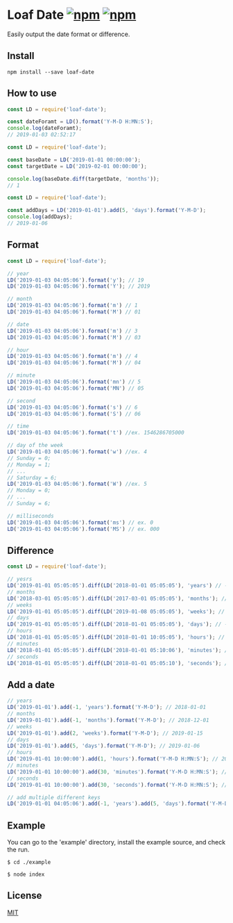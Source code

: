 # Loaf Date [![npm](https://img.shields.io/npm/v/loaf-date.svg)](https://www.npmjs.com/package/loaf-date) [![npm](https://img.shields.io/npm/dm/loaf-date.svg)](https://www.npmjs.com/package/loaf-date)
Easily output the date format or difference.  

## Install
```
npm install --save loaf-date
```

## How to use
```js
const LD = require('loaf-date');

const dateForamt = LD().format('Y-M-D H:MN:S');
console.log(dateForamt);
// 2019-01-03 02:52:17
```

```js
const LD = require('loaf-date');

const baseDate = LD('2019-01-01 00:00:00');
const targetDate = LD('2019-02-01 00:00:00');

console.log(baseDate.diff(targetDate, 'months'));
// 1
```

```js
const LD = require('loaf-date');

const addDays = LD('2019-01-01').add(5, 'days').format('Y-M-D');
console.log(addDays);
// 2019-01-06
```

## Format
```js
const LD = require('loaf-date');

// year
LD('2019-01-03 04:05:06').format('y'); // 19
LD('2019-01-03 04:05:06').format('Y'); // 2019

// month
LD('2019-01-03 04:05:06').format('m') // 1
LD('2019-01-03 04:05:06').format('M') // 01

// date
LD('2019-01-03 04:05:06').format('m') // 3
LD('2019-01-03 04:05:06').format('M') // 03

// hour
LD('2019-01-03 04:05:06').format('m') // 4
LD('2019-01-03 04:05:06').format('M') // 04

// minute
LD('2019-01-03 04:05:06').format('mn') // 5
LD('2019-01-03 04:05:06').format('MN') // 05

// second
LD('2019-01-03 04:05:06').format('s') // 6
LD('2019-01-03 04:05:06').format('S') // 06

// time
LD('2019-01-03 04:05:06').format('t') //ex. 1546286705000

// day of the week
LD('2019-01-03 04:05:06').format('w') //ex. 4
// Sunday = 0;
// Monday = 1;
// ...
// Saturday = 6;
LD('2019-01-03 04:05:06').format('W') //ex. 5
// Monday = 0;
// ...
// Sunday = 6;

// milliseconds
LD('2019-01-03 04:05:06').format('ms') // ex. 0
LD('2019-01-03 04:05:06').format('MS') // ex. 000
```

## Difference
```js
const LD = require('loaf-date');

// yesrs
LD('2019-01-01 05:05:05').diff(LD('2018-01-01 05:05:05'), 'years') // -1
// months
LD('2018-03-01 05:05:05').diff(LD('2017-03-01 05:05:05'), 'months'); // -12
// weeks
LD('2019-01-01 05:05:05').diff(LD('2019-01-08 05:05:05'), 'weeks'); // 1
// days
LD('2019-01-01 05:05:05').diff(LD('2018-01-01 05:05:05'), 'days'); // -365
// hours
LD('2018-01-01 05:05:05').diff(LD('2018-01-01 10:05:05'), 'hours'); // 5
// minutes
LD('2018-01-01 05:05:05').diff(LD('2018-01-01 05:10:06'), 'minutes'); // 5
// seconds
LD('2018-01-01 05:05:05').diff(LD('2018-01-01 05:05:10'), 'seconds'); // 5
```

## Add a date
```js
// years
LD('2019-01-01').add(-1, 'years').format('Y-M-D'); // 2018-01-01
// months
LD('2019-01-01').add(-1, 'months').format('Y-M-D'); // 2018-12-01
// weeks
LD('2019-01-01').add(2, 'weeks').format('Y-M-D'); // 2019-01-15
// days
LD('2019-01-01').add(5, 'days').format('Y-M-D'); // 2019-01-06
// hours
LD('2019-01-01 10:00:00').add(1, 'hours').format('Y-M-D H:MN:S'); // 2019-01-01 11:00:00
// minutes
LD('2019-01-01 10:00:00').add(30, 'minutes').format('Y-M-D H:MN:S'); // 2019-01-01 10:30:00
// seconds
LD('2019-01-01 10:00:00').add(30, 'seconds').format('Y-M-D H:MN:S'); // 2019-01-01 10:00:30

// add multiple different keys
LD('2019-01-01 04:05:06').add(-1, 'years').add(5, 'days').format('Y-M-D')); // 2018-01-06
```

## Example
You can go to the 'example' directory, install the example source, and check the run.
```
$ cd ./example
```
```
$ node index
```

## License
[MIT](https://github.com/loafjs/loaf-date/blob/master/LICENSE)
